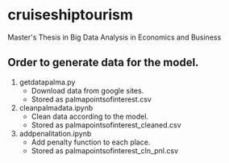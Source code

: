 # cruiseshiptourism
Master's Thesis in Big Data Analysis in Economics and Business

## Order to generate data for the model. <br>
1. getdatapalma.py
    * Download data from google sites.
    * Stored as palmapointsofinterest.csv
2. cleanpalmadata.ipynb
    * Clean data according to the model.
    * Stored as palmapointsofinterest_cleaned.csv
3. addpenalitation.ipynb
    * Add penalty function to each place.
    * Stored as palmapointsofinterest_cln_pnl.csv

